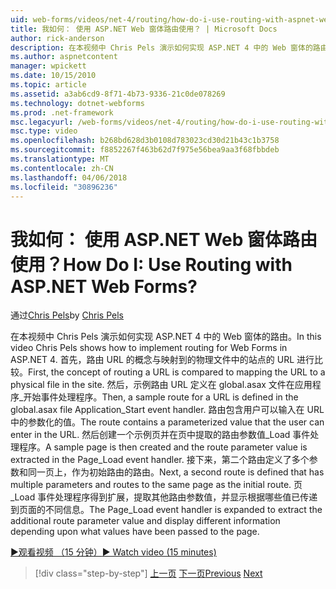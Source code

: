 ```yaml
---
uid: web-forms/videos/net-4/routing/how-do-i-use-routing-with-aspnet-web-forms
title: 我如何： 使用 ASP.NET Web 窗体路由使用？ | Microsoft Docs
author: rick-anderson
description: 在本视频中 Chris Pels 演示如何实现 ASP.NET 4 中的 Web 窗体的路由。 首先，路由 URL 的概念被相比将 URL 映射到一个 p...
ms.author: aspnetcontent
manager: wpickett
ms.date: 10/15/2010
ms.topic: article
ms.assetid: a3ab6cd9-8f71-4b73-9336-21c0de078269
ms.technology: dotnet-webforms
ms.prod: .net-framework
msc.legacyurl: /web-forms/videos/net-4/routing/how-do-i-use-routing-with-aspnet-web-forms
msc.type: video
ms.openlocfilehash: b268bd628d3b0108d783023cd30d21b43c1b3758
ms.sourcegitcommit: f8852267f463b62d7f975e56bea9aa3f68fbbdeb
ms.translationtype: MT
ms.contentlocale: zh-CN
ms.lasthandoff: 04/06/2018
ms.locfileid: "30896236"
---
```

<a name="how-do-i-use-routing-with-aspnet-web-forms"></a><span data-ttu-id="bb4c5-105">我如何： 使用 ASP.NET Web 窗体路由使用？</span><span class="sxs-lookup"><span data-stu-id="bb4c5-105">How Do I: Use Routing with ASP.NET Web Forms?</span></span>
====================
<span data-ttu-id="bb4c5-106">通过[Chris Pels](https://twitter.com/chrispels)</span><span class="sxs-lookup"><span data-stu-id="bb4c5-106">by [Chris Pels](https://twitter.com/chrispels)</span></span>

<span data-ttu-id="bb4c5-107">在本视频中 Chris Pels 演示如何实现 ASP.NET 4 中的 Web 窗体的路由。</span><span class="sxs-lookup"><span data-stu-id="bb4c5-107">In this video Chris Pels shows how to implement routing for Web Forms in ASP.NET 4.</span></span> <span data-ttu-id="bb4c5-108">首先，路由 URL 的概念与映射到的物理文件中的站点的 URL 进行比较。</span><span class="sxs-lookup"><span data-stu-id="bb4c5-108">First, the concept of routing a URL is compared to mapping the URL to a physical file in the site.</span></span> <span data-ttu-id="bb4c5-109">然后，示例路由 URL 定义在 global.asax 文件在应用程序\_开始事件处理程序。</span><span class="sxs-lookup"><span data-stu-id="bb4c5-109">Then, a sample route for a URL is defined in the global.asax file Application\_Start event handler.</span></span> <span data-ttu-id="bb4c5-110">路由包含用户可以输入在 URL 中的参数化的值。</span><span class="sxs-lookup"><span data-stu-id="bb4c5-110">The route contains a parameterized value that the user can enter in the URL.</span></span> <span data-ttu-id="bb4c5-111">然后创建一个示例页并在页中提取的路由参数值\_Load 事件处理程序。</span><span class="sxs-lookup"><span data-stu-id="bb4c5-111">A sample page is then created and the route parameter value is extracted in the Page\_Load event handler.</span></span> <span data-ttu-id="bb4c5-112">接下来，第二个路由定义了多个参数和同一页上，作为初始路由的路由。</span><span class="sxs-lookup"><span data-stu-id="bb4c5-112">Next, a second route is defined that has multiple parameters and routes to the same page as the initial route.</span></span> <span data-ttu-id="bb4c5-113">页\_Load 事件处理程序得到扩展，提取其他路由参数值，并显示根据哪些值已传递到页面的不同信息。</span><span class="sxs-lookup"><span data-stu-id="bb4c5-113">The Page\_Load event handler is expanded to extract the additional route parameter value and display different information depending upon what values have been passed to the page.</span></span>

[<span data-ttu-id="bb4c5-114">&#9654;观看视频 （15 分钟）</span><span class="sxs-lookup"><span data-stu-id="bb4c5-114">&#9654; Watch video (15 minutes)</span></span>](https://channel9.msdn.com/Blogs/ASP-NET-Site-Videos/how-do-i-use-routing-with-aspnet-web-forms)

> [!div class="step-by-step"]
> <span data-ttu-id="bb4c5-115">[上一页](aspnet-4-quick-hit-outbound-webforms-routing.md)
> [下一页](how-do-i-work-with-urls-in-aspnet-routing.md)</span><span class="sxs-lookup"><span data-stu-id="bb4c5-115">[Previous](aspnet-4-quick-hit-outbound-webforms-routing.md)
[Next](how-do-i-work-with-urls-in-aspnet-routing.md)</span></span>
